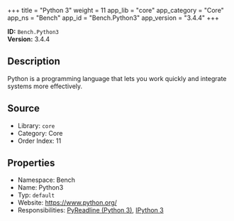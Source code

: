 ﻿+++
title = "Python 3"
weight = 11
app_lib = "core"
app_category = "Core"
app_ns = "Bench"
app_id = "Bench.Python3"
app_version = "3.4.4"
+++

**ID:** `Bench.Python3`  
**Version:** 3.4.4  
<!--more-->

## Description
Python is a programming language that lets you work quickly and integrate systems more effectively.

## Source

* Library: `core`
* Category: Core
* Order Index: 11

## Properties

* Namespace: Bench
* Name: Python3
* Typ: `default`
* Website: <https://www.python.org/>
* Responsibilities: [PyReadline (Python 3)](/app/Bench.PyReadline3), [IPython 3](/app/Bench.IPython3)

